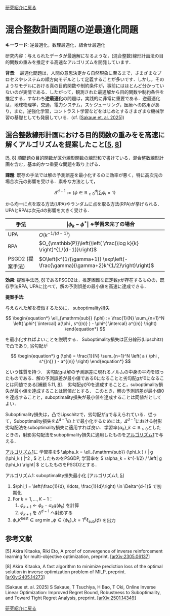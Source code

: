 <a href="{{ '/research_interest' | relative_url }}">研究紹介に戻る</a>

# 混合整数計画問題の逆最適化問題

**キーワード**: 逆最適化，数理最適化，組合せ最適化

研究内容：与えられたデータが最適解になるような，(混合整数)線形計画法の目的関数の重みを推定する高速なアルゴリズムを開発しています．

**背景**:　最適化問題は，人間の意思決定から自然現象に至るまで，さまざまなプロセスやシステムの順方向モデルとして定義することが多いです．しかし，そのようなモデルにおける真の目的関数や制約条件が，事前にはほとんど分かっていないのが実情である．したがって，観測された最適解から目的関数や制約条件を推定する，すなわち**逆最適化**の問題は，実践的に非常に重要である．逆最適化は，地球物理学，交通，電力システム，スケジューリング，医療への応用があり，また，逆強化学習，コントラスト学習などをはじめとするさまざまな機械学習の基礎としても発展している．(cf. [[Sakaue et. al. 2025](#sakaue2025online)])
<!-- 
この分野における初期の研究は地球物理学から登場し、地震波データから地下構造を推定することを目的としていた \citep{Tarantola1988-tq,Burton1992-dc}。  
その後、逆最適化は広く研究されるようになり \citep{Ahuja2001-cv,Heuberger2004-zv,Chan2019-zg,Chan2023-qk}、交通 \citep{Bertsimas2015-kw}、電力システム \citep{Birge2017-il}、医療 \citep{Chan2022-uq} などのさまざまな分野に応用されてきた。  
さらに、逆強化学習 \citep{Ng2000-sf} やコントラスト学習 \citep{Shi2023-nd} をはじめとするさまざまな機械学習手法の基礎としても発展している。
-->
 

## 混合整数線形計画における目的関数の重みをを高速に解くアルゴリズムを提案したこと[[5](#K5), [8](#K8)]

[[5](#K5), [8](#K8)] 順問題の目的関数が区分線形関数の線形和で書けている，混合整数線形計画を含む，基本的かつ重要な問題を取り上げる．

**課題**: 既存の手法では解の予測誤差を最小化するのに効率が悪く，特に高次元の場合次元の影響を受ける．素朴な方法として，

$$
\begin{equation*}
    \Delta^{d-1} := \left\{ \phi \in \mathbb{R}_{\geq 0 }^d \middle| \sum_i \phi_i =1 \right\}
\end{equation*}
$$

から均一に点を取る方法(UPA)やランダムに点を取る方法(RPA)が挙げられる．UPAとRPAは次元$d$の影響を大きく受ける．


| 手法 | $\| \phi_k - \phi^* \|$ ※学習未完了の場合 |
|------|-------------------------|
| UPA | $O(k^{-1/(d-1)})$ |
| RPA | $O_{\mathbb{P}}\left(\left( \frac{\log k}{k} \right)^{1/(d-1)}\right)$ |
| PSGD2 (提案手法) | $O\left(k^{1/(\gamma+1)} \exp\left(-\frac{\gamma}{\gamma+2}k^{1/2}\right)\right)$ |

**効果**: 提案手法[[5](#K5), [8](#K8)]であるPSGD2は，推定困難な正定数$\gamma$が存在するものの，既存手法RPA, UPAに比べて，解の予測誤差の最小値を高速に達成できる．

**提案手法**: 

与えられた解を模倣するために，
suboptimality損失

$$
\begin{equation*}
    \ell_{\mathrm{sub}} (\phi) := \frac{1}{N} \sum_{n=1}^N \left( \phi^{ \intercal} a(\phi , s^{(n)} ) - \phi^{ \intercal} a^{(n)} \right) 
\end{equation*}
$$

を最小化すればよいことを説明する．
Suboptimality損失は区分線形(Lipschitz)で凸であり,
劣勾配が

$$
\begin{equation*}
    g (\phi) = \frac{1}{N}
    \sum_{n=1}^N 
    \left(
        a ( \phi , s^{(n)} )
        -
        a^{(n)}
    \right)    
\end{equation*} 
$$

という性質を持つ．
劣勾配$g$は解の予測誤差に現れるノルムの中身の平均を取ったものである．解の予測誤差が最小値である$0$になることと劣勾配$g$が$0$になることは同値である[補題 5.11, [8](#K8)]．
劣勾配$g$が$0$を達成することと，suboptimality損失が最小値を達成することは同値だとする．
このとき，解の予測誤差が最小値$0$を達成することと，suboptimality損失が最小値を達成することは同値だとしてよい．

Suboptimality損失は，凸でLipschitzで，劣勾配が$g$で与えられている．従って，Suboptimality損失を$\Delta^{d-1}$の上で最小化するためには，$\Delta^{d-1}$における射影劣勾配法をsuboptimality損失に適用すれば良い．学習率$\left\{ \alpha_k \right\} \_{k} \subset \mathbb{R}_{>0}$としたときの，射影劣勾配法をsuboptimality損失に適用したものを[アルゴリズム1](#alg:1)で与える．

[アルゴリズム1](#alg:1)に
学習率を$
   \alpha_k =
    \ell_{\mathrm{sub}} (\phi_k ) / \| g (\phi_k ) \|^2  ,
$
としたものをPSGDP,
学習率を
$
    \alpha_k = k^{-1/2}
    /
        \left\|
         g (\phi_k)
        \right\|
$
としたものをPSGD2とする．


<a id="alg:1">アルゴリズム1</a>: suboptimality損失最小化 [アルゴリズム1, [5](#K5)]
1. $\phi_1 = \left(\frac{1}{d}, \ldots, \frac{1}{d}\right) \in \Delta^{d-1}$ で初期化
2. For $k = 1, \ldots, K-1$：
    1. $\phi_{k+1} \leftarrow \phi_k - \alpha_k g(\phi_k)$ を計算
    2. $\phi_{k+1}$ を $\Delta^{d-1}$ へ射影する
3. $\phi\_K^{\mathrm{best}} \in \arg\min\_{\phi \in \left\{\phi_k \right\} \_{k=1}^K} \ell_{\mathrm{sub}}(\phi)$ を出力

## 参考文献

[<a id="K5">5</a>] Akira Kitaoka, Riki Eto, A proof of convergence of inverse reinforcement learning for multi-objective optimization, preprint.
[[arXiv:2305.06137](https://arxiv.org/abs/2305.06137)]

[<a id="K8">8</a>] Akira Kitaoka, A fast algorithm to minimize prediction loss of the optimal solution in inverse optimization problem of MILP, preprint.
[[arXiv:2405.14273](https://arxiv.org/abs/2405.14273)]

[<a id="sakaue2025online">Sakaue et. al. 2025</a>] S Sakaue, T Tsuchiya, H Bao, T Oki, Online Inverse Linear Optimization: Improved Regret Bound, Robustness to Suboptimality, and Toward Tight Regret Analysis, preprint.
[[arXiv:2501.14349](https://arxiv.org/abs/2501.14349)]


<!-- 
<details><summary>詳細</summary>

工事中
</details>
-->

<a href="{{ '/research_interest' | relative_url }}">研究紹介に戻る</a>